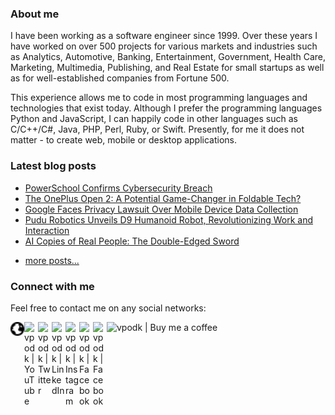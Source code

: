 ### About me

I have been working as a software engineer since 1999. Over these years I have worked on over 500 projects for various markets and industries such as Analytics, Automotive, Banking, Entertainment, Government, Health Care, Marketing, Multimedia, Publishing, and Real Estate for small startups as well as for well-established companies from Fortune 500.

This experience allows me to code in most programming languages and technologies that exist today. Although I prefer the programming languages Python and JavaScript, I can happily code in other languages such as C/C++/C#, Java, PHP, Perl, Ruby, or Swift. Presently, for me it does not matter - to create web, mobile or desktop applications.

### Latest blog posts

<!-- BLOG-POST-LIST:START -->
- [PowerSchool Confirms Cybersecurity Breach](https://medium.com/majordigest/powerschool-confirms-cybersecurity-breach-067a768c7fec?source=rss-22947912adc0------2)
- [The OnePlus Open 2: A Potential Game-Changer in Foldable Tech?](https://medium.com/majordigest/the-oneplus-open-2-a-potential-game-changer-in-foldable-tech-3c5e2abfa52e?source=rss-22947912adc0------2)
- [Google Faces Privacy Lawsuit Over Mobile Device Data Collection](https://medium.com/majordigest/google-faces-privacy-lawsuit-over-mobile-device-data-collection-a297847cf2ca?source=rss-22947912adc0------2)
- [Pudu Robotics Unveils D9 Humanoid Robot, Revolutionizing Work and Interaction](https://medium.com/majordigest/pudu-robotics-unveils-d9-humanoid-robot-revolutionizing-work-and-interaction-149ab3a13b02?source=rss-22947912adc0------2)
- [AI Copies of Real People: The Double-Edged Sword](https://medium.com/readers-club/ai-copies-of-real-people-the-double-edged-sword-31f6655e5f0a?source=rss-22947912adc0------2)
<!-- BLOG-POST-LIST:END -->
- [more posts...](https://medium.com/@vpodk)

### Connect with me
Feel free to contact me on any social networks:

[<img align="left" alt="vpodk.com" width="22px" src="https://raw.githubusercontent.com/iconic/open-iconic/master/svg/globe.svg" />][website]
[<img align="left" alt="vpodk | YouTube" width="22px" src="https://cdn.jsdelivr.net/npm/simple-icons@v3/icons/youtube.svg" />][youtube]
[<img align="left" alt="vpodk | Twitter" width="22px" src="https://cdn.jsdelivr.net/npm/simple-icons@v3/icons/twitter.svg" />][twitter]
[<img align="left" alt="vpodk | LinkedIn" width="22px" src="https://cdn.jsdelivr.net/npm/simple-icons@v3/icons/linkedin.svg" />][linkedin]
[<img align="left" alt="vpodk | Instagram" width="22px" src="https://cdn.jsdelivr.net/npm/simple-icons@v3/icons/instagram.svg" />][instagram]
[<img align="left" alt="vpodk | Facebook" width="22px" src="https://cdn.jsdelivr.net/npm/simple-icons@v3/icons/facebook.svg" />][facebook]
[<img align="left" alt="vpodk | Facebook" width="22px" src="https://cdn.jsdelivr.net/npm/simple-icons@v3/icons/medium.svg" />][medium]
[<img align="left" alt="vpodk | Buy me a coffee" height="24px" src="https://cdn.buymeacoffee.com/buttons/default-yellow.png" />][buymeacoffee]
<br>

<!-- Meta data -->
[website]: https://vpodk.com
[twitter]: https://twitter.com/vpodk
[youtube]: https://youtube.com/@vpodk
[instagram]: https://instagram.com/vpodk
[linkedin]: https://linkedin.com/in/vpodk
[facebook]: https://facebook.com/vpodk
[medium]: https://medium.com/@vpodk
[buymeacoffee]: https://www.buymeacoffee.com/vpodk
